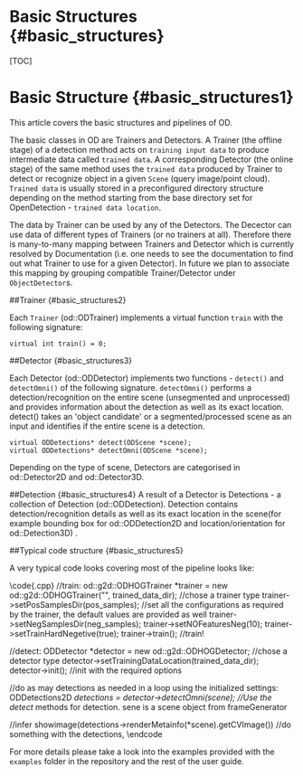 
Basic Structures {#basic_structures}
====
[TOC]

Basic Structure {#basic_structures1}
======

This article covers the basic structures and pipelines of OD. 

The basic classes in OD are Trainers  and Detectors. A Trainer (the offline stage) of a detection method  acts on `training input data` to produce intermediate data called `trained data`. A corresponding Detector (the online stage) of the same method uses the `trained data` produced by Trainer to detect or recognize object in a given `Scene` (query image/point cloud). `Trained data` is usually stored in a preconfigured directory structure depending on the method starting from the base directory set for OpenDetection - `trained data location`. 
              
The data by Trainer can be used by any of the Detectors. The Decector can use data of different types of Trainers (or no trainers at all). Therefore there is many-to-many mapping between Trainers and Detector which is currently resolved by Documentation (i.e. one needs to see the documentation to find out what Trainer to use for a given Detector). In future we plan to associate this mapping by grouping compatible Trainer/Detector under `ObjectDetector`s. 


##Trainer {#basic_structures2}

Each `Trainer` (od::ODTrainer) implements a virtual function `train` with the following signature:

    virtual int train() = 0;

##Detector {#basic_structures3}
    
Each Detector (od::ODDetector) implements two functions - `detect()` and `detectOmni()` of the following signature. `detectOmni()` performs a detection/recognition on the entire scene (unsegmented and unprocessed) and provides information about the detection as well as its exact location. detect() takes an 'object candidate' or a segmented/processed scene as an input and identifies if the entire scene is a detection.

    virtual ODDetections* detect(ODScene *scene);
    virtual ODDetections* detectOmni(ODScene *scene);
    
Depending on the type of scene, Detectors are categorised in od::Detector2D and od::Detector3D.
    
##Detection {#basic_structures4}
A result of a Detector is Detections - a collection of Detection (od::ODDetection). Detection contains detection/recognition details as well as its exact location in the scene(for example bounding box for od::ODDetection2D and location/orientation for od::Detection3D) .

##Typical code structure {#basic_structures5}

A very typical code looks covering most of the pipeline looks like: 

\code{.cpp}
//train:
od::g2d::ODHOGTrainer *trainer = new od::g2d::ODHOGTrainer("", trained_data_dir); //chose a trainer type
trainer->setPosSamplesDir(pos_samples);                                           //set all the configurations as required by the trainer, the default values are provided as well
trainer->setNegSamplesDir(neg_samples);
trainer->setNOFeaturesNeg(10);
trainer->setTrainHardNegetive(true);
trainer->train();                                                                 //train!

//detect:
ODDetector *detector = new od::g2d::ODHOGDetector;  //chose a detector type
detector->setTrainingDataLocation(trained_data_dir);
detector->init();                                   //init with the required options

//do as may detections as needed in a loop using the initialized settings:
ODDetections2D *detections =  detector->detectOmni(scene); //Use the detect* methods for detection. sene is a scene object from frameGenerator

//infer
showimage(detections->renderMetainfo(*scene).getCVImage())  //do something with the detections, 
\endcode


For more details please take a look into the examples provided with the `examples` folder in the repository and the rest of the user guide.
